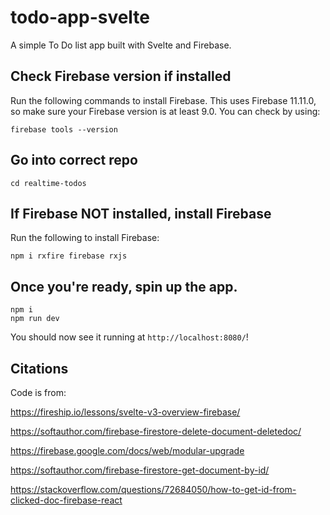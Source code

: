 # todo-app-svelte
A simple To Do list app built with Svelte and Firebase.

## Check Firebase version if installed
Run the following commands to install Firebase. This uses Firebase 11.11.0, so make sure your Firebase version is at least 9.0. You can check by using:

```
firebase tools --version
```

## Go into correct repo
```
cd realtime-todos
```

## If Firebase NOT installed, install Firebase
Run the following to install Firebase:
```
npm i rxfire firebase rxjs
```

## Once you're ready, spin up the app.
```
npm i
npm run dev
```

You should now see it running at ```http://localhost:8080/```!

## Citations
Code is from:

https://fireship.io/lessons/svelte-v3-overview-firebase/

https://softauthor.com/firebase-firestore-delete-document-deletedoc/

https://firebase.google.com/docs/web/modular-upgrade

https://softauthor.com/firebase-firestore-get-document-by-id/

https://stackoverflow.com/questions/72684050/how-to-get-id-from-clicked-doc-firebase-react
